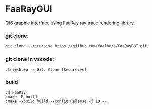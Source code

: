 # FaaRayGUI

Qt6 graphic interface using
[FaaRay](https://github.com/faalbers/FaaRay)
ray trace rendering library.

### git clone:

```
git clone --recursive https://github.com/faalbers/FaaRayGUI.git
```

### git clone in vscode:

```
ctrl+sht+p -> Git: Clone (Recursive)
```

### build

```
cd FaaRay
cmake -B build
cmake --build build --config Release -j 10 --
